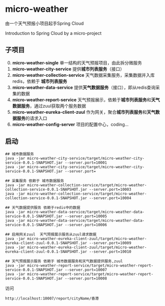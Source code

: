 # micro-weather
由一个天气预报小项目起手Spring Cloud

Introduction to Spring Cloud by a micro-project

## 子项目
0. **micro-weather-single** 单一结构的天气预报项目，由此拆分微服务
1. **micro-weather-city-service** 提供**城市列表服务**（接口）
2. **micro-weather-collection-service** 天气数据采集服务，采集数据并入库redis，依赖于 **城市列表服务**
3. **micro-weather-data-service** 提供**天气数据服务**（接口），即从redis查询采集的数据
4. **micro-weather-report-service** 天气预报展示，依赖于**城市列表服务**和**天气数据服务**，通过zuul获取两个服务数据
5. **micro-weather-eureka-client-zuul** 作为网关，聚合**城市列表服务**和**天气数据服务**的请求入口
6. **micro-weather-config-server** 项目的配置中心，coding...


## 启动
```
## 城市数据服务
java -jar micro-weather-city-service/target/micro-weather-city-service-0.0.1-SNAPSHOT.jar --server.port=10001
java -jar micro-weather-city-service/target/micro-weather-city-service-0.0.1-SNAPSHOT.jar --server.port=

## 采集服务 依赖于 城市数据服务
java -jar micro-weather-collection-service/target/micro-weather-collection-service-0.0.1-SNAPSHOT.jar --server.port=10003
java -jar micro-weather-collection-service/target/micro-weather-collection-service-0.0.1-SNAPSHOT.jar --server.port=10004

## 天气数据提供服务 依赖于redis中的数据
java -jar micro-weather-data-service/target/micro-weather-data-service-0.0.1-SNAPSHOT.jar --server.port=10005
java -jar micro-weather-data-service/target/micro-weather-data-service-0.0.1-SNAPSHOT.jar --server.port=10006

## 启用网关zuul  天气预报展示服务从zuul请求数据
java -jar micro-weather-eureka-client-zuul/target/micro-weather-eureka-client-zuul-0.0.1-SNAPSHOT.jar --server.port=10009
java -jar micro-weather-eureka-client-zuul/target/micro-weather-eureka-client-zuul-0.0.1-SNAPSHOT.jar --server.port=10010

## 天气预报展示服务 依赖于 城市数据服务和天气数据提供服务,zuul
java -jar micro-weather-report-service/target/micro-weather-report-service-0.0.1-SNAPSHOT.jar --server.port=10007
java -jar micro-weather-report-service/target/micro-weather-report-service-0.0.1-SNAPSHOT.jar --server.port=10008
```

访问
```
http://localhost:10007/report/cityName/香港
```

